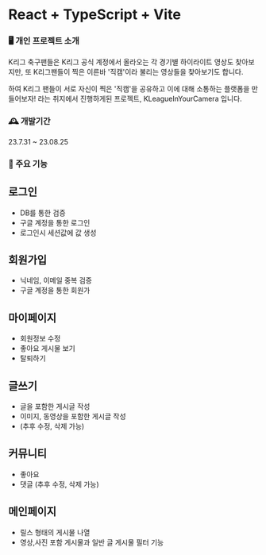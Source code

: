 # React + TypeScript + Vite

### 🖥️ 개인 프로젝트 소개

K리그 축구팬들은 K리그 공식 계정에서 올라오는 각 경기별 하이라이트 영상도 찾아보지만, 또 K리그팬들이 찍은 이른바 '직캠'이라 불리는 영상들을 찾아보기도 합니다.

하여 K리그 팬들이 서로 자신이 찍은 '직캠'을 공유하고 이에 대해 소통하는 플랫폼을 만들어보자! 라는 취지에서 진행하게된 프로젝트, KLeagueInYourCamera 입니다.

### 🕰️ 개발기간

23.7.31 ~ 23.08.25

### 📌 주요 기능

## 로그인 
- DB를 통한 검증
- 구글 계정을 통한 로그인
- 로그인시 세션값에 값 생성

## 회원가입
- 닉네임,  이메일 중복 검증
- 구글 계정을 통한 회원가

## 마이페이지
- 회원정보 수정
- 좋아요 게시물 보기
- 탈퇴하기

## 글쓰기
- 글을 포함한 게시글 작성
- 이미지, 동영상을 포함한 게시글 작성
- (추후 수정, 삭제 가능)

## 커뮤니티
- 좋아요
- 댓글 (추후 수정, 삭제 가능)

## 메인페이지
- 릴스 형태의 게시물 나열
- 영상,사진 포함 게시물과 일반 글 게시물 필터 기능
